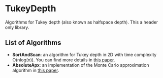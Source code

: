 # TukeyDepth
Algorithms for Tukey depth (also known as halfspace depth). This a header only library.

## List of Algorithms
- **SortAndScan**: an algorithm for Tukey depth in 2D with time complexity O(nlog(n)). You can find more details in [this paper](https://www.researchgate.net/publication/239380381_Algorithm_AS_307_Bivariate_Location_Depth).
- **AbsoluteApx**: an implementation of the Monte Carlo approximation algorithm in [this paper](https://cglab.ca/~morin/publications/xxx/tkapprox.pdf).
